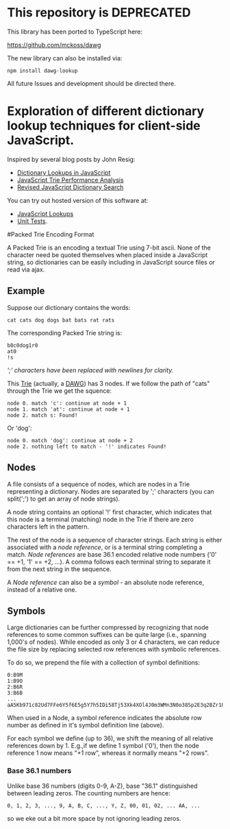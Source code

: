 # This repository is DEPRECATED

This library has been ported to TypeScript here:

https://github.com/mckoss/dawg

The new library can also be installed via:

```
npm install dawg-lookup
```

All future Issues and development should be directed there.

# Exploration of different dictionary lookup techniques for client-side JavaScript.

Inspired by several blog posts by John Resig:

- [Dictionary Lookups in JavaScript]
- [JavaScript Trie Performance Analysis]
- [Revised JavaScript Dictionary Search]

You can try out hosted version of this software at:

- [JavaScript Lookups]
- [Unit Tests].

#Packed Trie Encoding Format

A Packed Trie is an encoding a textual Trie using 7-bit ascii. None of
the character need be quoted themselves when placed inside a
JavaScript string, so dictionaries can be easily including in
JavaScript source files or read via ajax.

## Example

Suppose our dictionary contains the words:

    cat cats dog dogs bat bats rat rats

The corresponding Packed Trie string is:

    b0c0dog1r0
    at0
    !s

*';' characters have been replaced with newlines for clarity.*

This [Trie] (actually, a [DAWG]) has 3 nodes. If we follow the path of
"cats" through the Trie we get the squence:

    node 0. match 'c': continue at node + 1
    node 1. match 'at': continue at node + 1
    node 2. match s: Found!

Or 'dog':

    node 0. match 'dog': continue at node + 2
    node 2. nothing left to match - '!' indicates Found!

## Nodes

A file consists of a sequence of nodes, which are nodes in a Trie
representing a dictionary. Nodes are separated by ';' characters (you
can split(';') to get an array of node strings).

A node string contains an optional '!' first character, which
indicates that this node is a terminal (matching) node in the Trie if
there are zero characters left in the pattern.

The rest of the node is a sequence of character strings. Each string
is either associated with a *node reference*, or is a terminal string
completing a match. *Node references* are base 36.1 encoded relative
node numbers ('0' == +1, '1' == +2, ...). A comma follows each
terminal string to separate it from the next string in the sequence.

A *Node reference* can also be a *symbol* - an absolute node
reference, instead of a relative one.

## Symbols

Large dictionaries can be further compressed by recognizing that node
references to some common suffixes can be quite large (i.e., spanning
1,000's of nodes). While encoded as only 3 or 4 characters, we can
reduce the file size by replacing selected row references with
symbolic references.

To do so, we prepend the file with a collection of symbol definitions:

    0:B9M
    1:B9O
    2:B6R
    3:B6B
    ...
    aA5Kb971c82Ud7FFe6Y5f6E5g5Y7h5IDi58Tj53Xk4XOl4J0m3WMn3N0o38Sp2E3q2BZr1QIs0JFtXHuLPvE2w4Kx41y24zS

When used in a Node, a symbol reference indicates the absolute row
number as defined in it's symbol definition line (above).

For each symbol we define (up to 36), we shift the meaning of all
relative references down by 1. E.g.,if we define 1 symbol ('0'), then
the node reference 1 now means "+1 row", whereas it normally means "+2
rows".

### Base 36.1 numbers

Unlike base 36 numbers (digits 0-9, A-Z), base "36.1" distinguished
between leading zeros. The counting numbers are hence:

    0, 1, 2, 3, ..., 9, A, B, C, ..., Y, Z, 00, 01, 02, ... AA, ...

so we eke out a bit more space by not ignoring leading zeros.

  [Trie]: http://en.wikipedia.org/wiki/Trie
  [DAWG]: http://en.wikipedia.org/wiki/Directed_acyclic_word_graph
  [JavaScript Lookups]: http://lookups.pageforest.com/
  [Unit Tests]: http://lookups.pageforest.com/test/test-runner.html
  [Dictionary Lookups in JavaScript]: http://ejohn.org/blog/dictionary-lookups-in-javascript/
  [JavaScript Trie Performance Analysis]:  http://ejohn.org/blog/javascript-trie-performance-analysis/
  [Revised JavaScript Dictionary Search]: http://ejohn.org/blog/revised-javascript-dictionary-search/